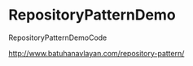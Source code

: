 # RepositoryPatternDemo
RepositoryPatternDemoCode

http://www.batuhanavlayan.com/repository-pattern/

